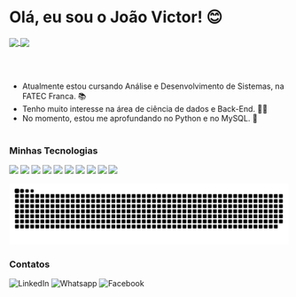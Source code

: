 # Olá, eu sou o João Victor! 😊

<a href="https://github.com/anuraghazra/github-readme-stats">
  <img height=200 align="center" src="https://github-readme-stats.vercel.app/api?username=JoaoVictorCRP" />
</a>
<a href="https://github.com/anuraghazra/convoychat">
  <img height=200 align="center" src="https://github-readme-stats.vercel.app/api/top-langs?username=JoaoVictorCRP&layout=compact&langs_count=8&card_width=320" />
</a>

<br><br>
- Atualmente estou cursando Análise e Desenvolvimento de Sistemas, na FATEC Franca. 📚
- Tenho muito interesse na área de ciência de dados e Back-End. 👨‍💻
- No momento, estou me aprofundando no Python e no MySQL. 🐍
<br><br>

<div>

### Minhas Tecnologias
  <img style="height:40px" src="https://cdn.jsdelivr.net/gh/devicons/devicon@latest/icons/python/python-original.svg" />
  <img style="height:40px" src="https://cdn.jsdelivr.net/gh/devicons/devicon@latest/icons/flutter/flutter-original.svg" />
  <img style="height:40px" src="https://cdn.jsdelivr.net/gh/devicons/devicon@latest/icons/javascript/javascript-original.svg" />
  <img style="height:40px" src="https://cdn.jsdelivr.net/gh/devicons/devicon@latest/icons/git/git-original.svg" />
  <img style="height:40px" src="https://cdn.jsdelivr.net/gh/devicons/devicon@latest/icons/github/github-original.svg" />
  <img style="height:40px" src="https://cdn.jsdelivr.net/gh/devicons/devicon@latest/icons/mysql/mysql-original-wordmark.svg" />
  <img style="height:40px" src="https://cdn.jsdelivr.net/gh/devicons/devicon@latest/icons/mongodb/mongodb-original.svg" />
  <img style="height:40px" src="https://cdn.jsdelivr.net/gh/devicons/devicon@latest/icons/vscode/vscode-original.svg" />
  <img style="height:40px" src="https://cdn.jsdelivr.net/gh/devicons/devicon@latest/icons/androidstudio/androidstudio-original.svg" />
  <img style="height:40px" src="https://cdn.jsdelivr.net/gh/devicons/devicon@latest/icons/kdeneon/kdeneon-original.svg" />

</div>

![Snake Animation](https://raw.githubusercontent.com/Platane/snk/output/github-contribution-grid-snake.svg)

### Contatos
  ![LinkedIn](https://img.shields.io/badge/Linkedin-Blue?style=flat&logo=linkedin&logoColor=3182cc&color=ffffff&link=https%3A%2F%2Fwww.facebook.com%2Fjoaovictor.carrijo.3%2F)
  ![Whatsapp](https://img.shields.io/badge/Whatsapp-green?style=flat&logo=whatsapp&logoColor=ffffff&color=50c41d&link=https%3A%2F%2Fapi.whatsapp.com%2Fsend%2F%3Fphone%3D55016991110426%26text%26type%3Dphone_number%26app_absent%3D0)
  ![Facebook](https://img.shields.io/badge/Facebook-blue?style=flat&logo=facebook&logoColor=ffffff&color=3182cc&link=https%3A%2F%2Fwww.facebook.com%2Fjoaovictor.carrijo.3%2F)
